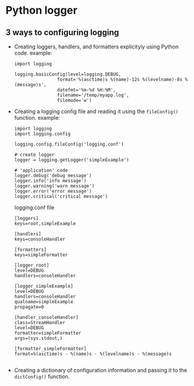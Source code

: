 # Python logger


## 3 ways to configuring logging 
-   Creating loggers, handlers, and formatters explicityly using Python code.
    example:
    ```
    import logging
    
    logging.basicConfig(level=logging.DEBUG,
                    format='%(asctime)s %(name)-12s %(levelname)-8s %(message)s',
                    datefmt='%m-%d %H:%M',
                    filename='/temp/myapp.log',
                    filemode='w')
    ```


-   Creating a logging config file and reading it using the `fileConfig() ` function.
example:
    ```
    import logging
    import logging.config

    logging.config.fileConfig('logging.conf')

    # create logger
    logger = logging.getLogger('simpleExample')

    # 'application' code
    logger.debug('debug message')
    logger.info('info message')
    logger.warning('warn message')
    logger.error('error message')
    logger.critical('critical message')
    ```

    logging.conf file

    ```
    [loggers]
    keys=root,simpleExample

    [handlers]
    keys=consoleHandler

    [formatters]
    keys=simpleFormatter

    [logger_root]
    level=DEBUG
    handlers=consoleHandler

    [logger_simpleExample]
    level=DEBUG
    handlers=consoleHandler
    qualname=simpleExample
    propagate=0

    [handler_consoleHandler]
    class=StreamHandler
    level=DEBUG
    formatter=simpleFormatter
    args=(sys.stdout,)

    [formatter_simpleFormatter]
    format=%(asctime)s - %(name)s - %(levelname)s - %(message)s


    ```

-   Creating a dictionary of configuration information and passing it to the `dictConfig()` function.


